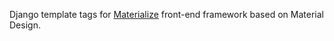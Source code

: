 Django template tags for [Materialize](https://materializecss.com) front-end framework based on Material Design.